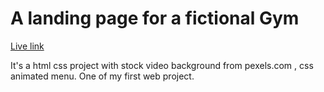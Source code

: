 # A landing page for a fictional Gym
[Live link](https://parduckids.github.io/gym-landing-page)

It's a html css project with stock video background from pexels.com , css animated menu.
One of my first web project.

